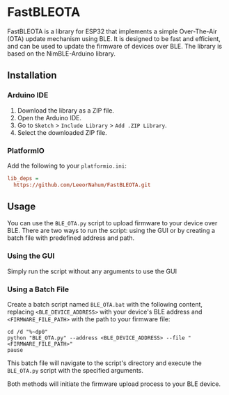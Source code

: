 # FastBLEOTA

FastBLEOTA is a library for ESP32 that implements a simple Over-The-Air (OTA) update mechanism using BLE. It is designed to be fast and efficient, and can be used to update the firmware of devices over BLE. The library is based on the NimBLE-Arduino library.

## Installation

### Arduino IDE

1. Download the library as a ZIP file.
2. Open the Arduino IDE.
3. Go to `Sketch` > `Include Library` > `Add .ZIP Library`.
4. Select the downloaded ZIP file.

### PlatformIO

Add the following to your `platformio.ini`:

```ini
lib_deps =
  https://github.com/LeeorNahum/FastBLEOTA.git
```

## Usage

You can use the `BLE_OTA.py` script to upload firmware to your device over BLE. There are two ways to run the script: using the GUI or by creating a batch file with predefined address and path.

### Using the GUI

Simply run the script without any arguments to use the GUI

### Using a Batch File

Create a batch script named `BLE_OTA.bat` with the following content, replacing `<BLE_DEVICE_ADDRESS>` with your device's BLE address and `<FIRMWARE_FILE_PATH>` with the path to your firmware file:

```batch
cd /d "%~dp0"
python "BLE_OTA.py" --address <BLE_DEVICE_ADDRESS> --file "<FIRMWARE_FILE_PATH>"
pause
```

This batch file will navigate to the script's directory and execute the `BLE_OTA.py` script with the specified arguments.

Both methods will initiate the firmware upload process to your BLE device.
